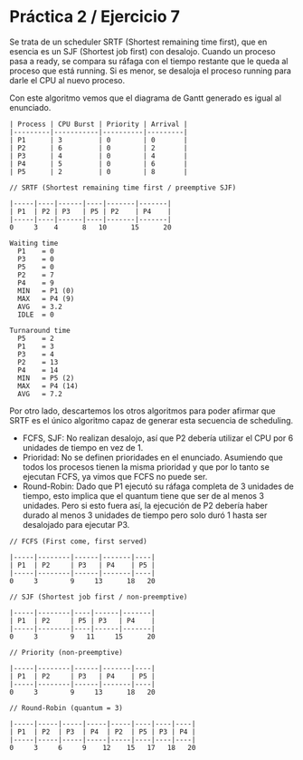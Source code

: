 # Práctica 2 / Ejercicio 7

Se trata de un scheduler SRTF (Shortest remaining time first), que en esencia es un SJF (Shortest job first) con desalojo. Cuando un proceso pasa a ready, se compara su ráfaga con el tiempo restante que le queda al proceso que está running. Si es menor, se desaloja el proceso running para darle el CPU al nuevo proceso.

Con este algoritmo vemos que el diagrama de Gantt generado es igual al enunciado.

```
| Process | CPU Burst | Priority | Arrival |
|---------|-----------|----------|---------|
| P1      | 3         | 0        | 0       |
| P2      | 6         | 0        | 2       |
| P3      | 4         | 0        | 4       |
| P4      | 5         | 0        | 6       |
| P5      | 2         | 0        | 8       |

// SRTF (Shortest remaining time first / preemptive SJF)

|-----|----|------|----|-------|-------|
| P1  | P2 | P3   | P5 | P2    | P4    |
|-----|----|------|----|-------|-------|
0     3    4      8   10      15      20

Waiting time
  P1	= 0
  P3	= 0
  P5	= 0
  P2	= 7
  P4	= 9
  MIN	= P1 (0)
  MAX	= P4 (9)
  AVG	= 3.2
  IDLE	= 0

Turnaround time
  P5	= 2
  P1	= 3
  P3	= 4
  P2	= 13
  P4	= 14
  MIN	= P5 (2)
  MAX	= P4 (14)
  AVG	= 7.2
```

Por otro lado, descartemos los otros algoritmos para poder afirmar que SRTF es el único algoritmo capaz de generar esta secuencia de scheduling.

- FCFS, SJF: No realizan desalojo, así que P2 debería utilizar el CPU por 6 unidades de tiempo en vez de 1.
- Prioridad: No se definen prioridades en el enunciado. Asumiendo que todos los procesos tienen la misma prioridad y que por lo tanto se ejecutan FCFS, ya vimos que FCFS no puede ser.
- Round-Robin: Dado que P1 ejecutó su ráfaga completa de 3 unidades de tiempo, esto implica que el quantum tiene que ser de al menos 3 unidades. Pero si esto fuera así, la ejecución de P2 debería haber durado al menos 3 unidades de tiempo pero solo duró 1 hasta ser desalojado para ejecutar P3.

```
// FCFS (First come, first served)

|-----|--------|------|-------|----|
| P1  | P2     | P3   | P4    | P5 |
|-----|--------|------|-------|----|
0     3        9     13      18   20

// SJF (Shortest job first / non-preemptive)

|-----|--------|----|------|-------|
| P1  | P2     | P5 | P3   | P4    |
|-----|--------|----|------|-------|
0     3        9   11     15      20

// Priority (non-preemptive)

|-----|--------|------|-------|----|
| P1  | P2     | P3   | P4    | P5 |
|-----|--------|------|-------|----|
0     3        9     13      18   20

// Round-Robin (quantum = 3)

|-----|-----|-----|-----|-----|----|----|----|
| P1  | P2  | P3  | P4  | P2  | P5 | P3 | P4 |
|-----|-----|-----|-----|-----|----|----|----|
0     3     6     9    12    15   17   18   20
```

